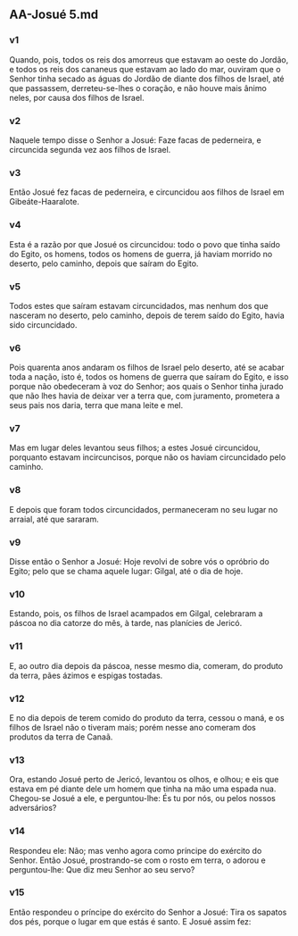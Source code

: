 ## AA-Josué 5.md
### v1
 Quando, pois, todos os reis dos amorreus que estavam ao oeste do Jordão, e todos os reis dos cananeus que estavam ao lado do mar, ouviram que o Senhor tinha secado as águas do Jordão de diante dos filhos de Israel, até que passassem, derreteu-se-lhes o coração, e não houve mais ânimo neles, por causa dos filhos de Israel.
### v2
 Naquele tempo disse o Senhor a Josué: Faze facas de pederneira, e circuncida segunda vez aos filhos de Israel.
### v3
 Então Josué fez facas de pederneira, e circuncidou aos filhos de Israel em Gibeáte-Haaralote.
### v4
 Esta é a razão por que Josué os circuncidou: todo o povo que tinha saído do Egito, os homens, todos os homens de guerra, já haviam morrido no deserto, pelo caminho, depois que saíram do Egito.
### v5
 Todos estes que saíram estavam circuncidados, mas nenhum dos que nasceram no deserto, pelo caminho, depois de terem saído do Egito, havia sido circuncidado.
### v6
 Pois quarenta anos andaram os filhos de Israel pelo deserto, até se acabar toda a nação, isto é, todos os homens de guerra que saíram do Egito, e isso porque não obedeceram à voz do Senhor; aos quais o Senhor tinha jurado que não lhes havia de deixar ver a terra que, com juramento, prometera a seus pais nos daria, terra que mana leite e mel.
### v7
 Mas em lugar deles levantou seus filhos; a estes Josué circuncidou, porquanto estavam incircuncisos, porque não os haviam circuncidado pelo caminho.
### v8
 E depois que foram todos circuncidados, permaneceram no seu lugar no arraial, até que sararam.
### v9
 Disse então o Senhor a Josué: Hoje revolvi de sobre vós o opróbrio do Egito; pelo que se chama aquele lugar: Gilgal, até o dia de hoje.
### v10
 Estando, pois, os filhos de Israel acampados em Gilgal, celebraram a páscoa no dia catorze do mês, à tarde, nas planícies de Jericó.
### v11
 E, ao outro dia depois da páscoa, nesse mesmo dia, comeram, do produto da terra, pães ázimos e espigas tostadas.
### v12
 E no dia depois de terem comido do produto da terra, cessou o maná, e os filhos de Israel não o tiveram mais; porém nesse ano comeram dos produtos da terra de Canaã.
### v13
 Ora, estando Josué perto de Jericó, levantou os olhos, e olhou; e eis que estava em pé diante dele um homem que tinha na mão uma espada nua. Chegou-se Josué a ele, e perguntou-lhe: És tu por nós, ou pelos nossos adversários?
### v14
 Respondeu ele: Não; mas venho agora como príncipe do exército do Senhor. Então Josué, prostrando-se com o rosto em terra, o adorou e perguntou-lhe: Que diz meu Senhor ao seu servo?
### v15
 Então respondeu o príncipe do exército do Senhor a Josué: Tira os sapatos dos pés, porque o lugar em que estás é santo. E Josué assim fez:
